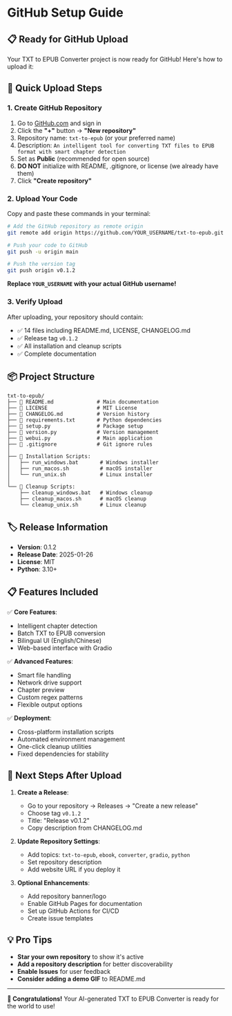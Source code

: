 # GitHub Setup Guide

## 📋 Ready for GitHub Upload

Your TXT to EPUB Converter project is now ready for GitHub! Here's how to upload it:

## 🚀 Quick Upload Steps

### 1. Create GitHub Repository

1. Go to [GitHub.com](https://github.com) and sign in
2. Click the **"+"** button → **"New repository"**
3. Repository name: `txt-to-epub` (or your preferred name)
4. Description: `An intelligent tool for converting TXT files to EPUB format with smart chapter detection`
5. Set as **Public** (recommended for open source)
6. **DO NOT** initialize with README, .gitignore, or license (we already have them)
7. Click **"Create repository"**

### 2. Upload Your Code

Copy and paste these commands in your terminal:

```bash
# Add the GitHub repository as remote origin
git remote add origin https://github.com/YOUR_USERNAME/txt-to-epub.git

# Push your code to GitHub
git push -u origin main

# Push the version tag
git push origin v0.1.2
```

**Replace `YOUR_USERNAME` with your actual GitHub username!**

### 3. Verify Upload

After uploading, your repository should contain:
- ✅ 14 files including README.md, LICENSE, CHANGELOG.md
- ✅ Release tag `v0.1.2`
- ✅ All installation and cleanup scripts
- ✅ Complete documentation

## 📦 Project Structure

```
txt-to-epub/
├── 📄 README.md              # Main documentation
├── 📄 LICENSE                # MIT License
├── 📄 CHANGELOG.md           # Version history
├── 📄 requirements.txt       # Python dependencies
├── 📄 setup.py               # Package setup
├── 📄 version.py             # Version management
├── 🐍 webui.py               # Main application
├── 📄 .gitignore             # Git ignore rules
│
├── 🚀 Installation Scripts:
│   ├── run_windows.bat       # Windows installer
│   ├── run_macos.sh          # macOS installer
│   └── run_unix.sh           # Linux installer
│
└── 🧹 Cleanup Scripts:
    ├── cleanup_windows.bat   # Windows cleanup
    ├── cleanup_macos.sh      # macOS cleanup
    └── cleanup_unix.sh       # Linux cleanup
```

## 🏷️ Release Information

- **Version**: 0.1.2
- **Release Date**: 2025-01-26
- **License**: MIT
- **Python**: 3.10+

## 📋 Features Included

✅ **Core Features**:
- Intelligent chapter detection
- Batch TXT to EPUB conversion
- Bilingual UI (English/Chinese)
- Web-based interface with Gradio

✅ **Advanced Features**:
- Smart file handling
- Network drive support
- Chapter preview
- Custom regex patterns
- Flexible output options

✅ **Deployment**:
- Cross-platform installation scripts
- Automated environment management
- One-click cleanup utilities
- Fixed dependencies for stability

## 🎯 Next Steps After Upload

1. **Create a Release**:
   - Go to your repository → Releases → "Create a new release"
   - Choose tag `v0.1.2`
   - Title: "Release v0.1.2"
   - Copy description from CHANGELOG.md

2. **Update Repository Settings**:
   - Add topics: `txt-to-epub`, `ebook`, `converter`, `gradio`, `python`
   - Set repository description
   - Add website URL if you deploy it

3. **Optional Enhancements**:
   - Add repository banner/logo
   - Enable GitHub Pages for documentation
   - Set up GitHub Actions for CI/CD
   - Create issue templates

## 💡 Pro Tips

- **Star your own repository** to show it's active
- **Add a repository description** for better discoverability  
- **Enable Issues** for user feedback
- **Consider adding a demo GIF** to README.md

---

**🎉 Congratulations!** Your AI-generated TXT to EPUB Converter is ready for the world to use! 
